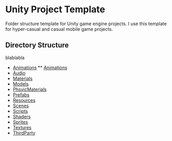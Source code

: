 # Unity Project Template
Folder structure template for Unity game engine projects. I use this template for hyper-casual and casual mobile game projects. 

## Directory Structure
blablabla

* [Animations]()
  ** [Animations]() 
* [Audio]()
* [Materials]()
* [Models]()
* [PhsyicMaterials]()
* [Prefabs]()
* [Resources]()
* [Scenes]()
* [Scripts]()
* [Shaders]()
* [Sprites]()
* [Textures]()
* [ThirdParty]()
